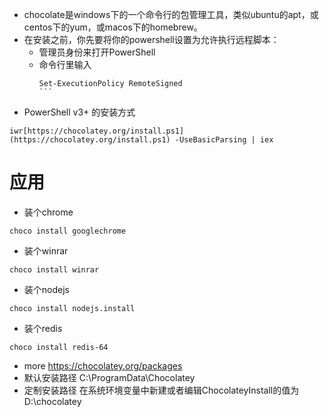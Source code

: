 * chocolate是windows下的一个命令行的包管理工具，类似ubuntu的apt，或centos下的yum，或macos下的homebrew。
* 在安装之前，你先要将你的powershell设置为允许执行远程脚本：
  - 管理员身份来打开PowerShell
  - 命令行里输入
    ```
    Set-ExecutionPolicy RemoteSigned
    ```  
* PowerShell v3+ 的安装方式
```
iwr[https://chocolatey.org/install.ps1](https://chocolatey.org/install.ps1) -UseBasicParsing | iex 
```
# 应用
* 装个chrome
```
choco install googlechrome
```
* 装个winrar
```
choco install winrar
```
* 装个nodejs
```
choco install nodejs.install
```
* 装个redis
```
choco install redis-64 
```
* more https://chocolatey.org/packages
* 默认安装路径 C:\ProgramData\Chocolatey
* 定制安装路径 在系统环境变量中新建或者编辑ChocolateyInstall的值为D:\chocolatey
